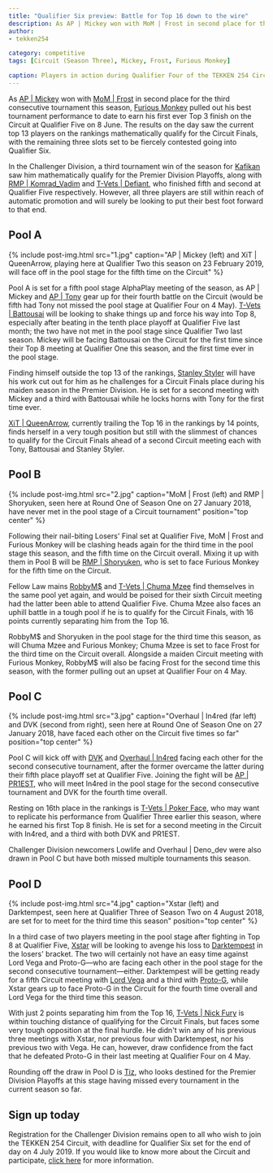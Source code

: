 ```yaml
---
title: "Qualifier Six preview: Battle for Top 16 down to the wire"
description: As AP | Mickey won with MoM | Frost in second place for the third consecutive tournament this season, Furious Monkey pulled out his best tournament performance to date to earn his first ever Top 3 finish on the Circuit at Qualifier Five on 8 June.
author:
- tekken254

category: competitive
tags: [Circuit (Season Three), Mickey, Frost, Furious Monkey]

caption: Players in action during Qualifier Four of the TEKKEN 254 Circuit this season on 4 May 2019
---
```

<p>As <a href="/circuit/tekken/profile.html?id=2907096" target="_blank">AP | Mickey</a> won with <a href="/circuit/tekken/profile.html?id=4644523" target="_blank">MoM | Frost</a> in second place for the third consecutive tournament this season, <a href="/circuit/tekken/profile.html?id=3798058" target="_blank">Furious Monkey</a> pulled out his best tournament performance to date to earn his first ever Top 3 finish on the Circuit at Qualifier Five on 8 June. The results on the day saw the current top 13 players on the rankings mathematically qualify for the Circuit Finals, with the remaining three slots set to be fiercely contested going into Qualifier Six.</p>

In the Challenger Division, a third tournament win of the season for <a href="/circuit/tekken/profile.html?id=9712294" target="_blank">Kafikan</a> saw him mathematically qualify for the Premier Division Playoffs, along with <a href="/circuit/tekken/profile.html?id=3351510" target="_blank">RMP | Komrad_Vadim</a> and <a href="/circuit/tekken/profile.html?id=1049759" target="_blank">T-Vets | Defiant</a>, who finished fifth and second at Qualifier Five respectively. However, all three players are still within reach of automatic promotion and will surely be looking to put their best foot forward to that end.

<section>
    <h2 class="site-red uppercase">Pool A</h2>
    {% include post-img.html src="1.jpg" caption="AP | Mickey (left) and XiT | QueenArrow, playing here at Qualifier Two this season on 23 February 2019, will face off in the pool stage for the fifth time on the Circuit" %}
    <p>Pool A is set for a fifth pool stage AlphaPlay meeting of the season, as AP | Mickey and <a href="/circuit/tekken/profile.html?id=2685183" target="_blank">AP | Tony</a> gear up for their fourth battle on the Circuit (would be fifth had Tony not missed the pool stage at Qualifier Four on 4 May). <a href="/circuit/tekken/profile.html?id=0145831" target="_blank">T-Vets | Battousai</a> will be looking to shake things up and force his way into Top 8, especially after beating in the tenth place playoff at Qualifier Five last month; the two have not met in the pool stage since Qualifier Two last season. Mickey will be facing Battousai on the Circuit for the first time since their Top 8 meeting at Qualifier One this season, and the first time ever in the pool stage.</p>
    <p>Finding himself outside the top 13 of the rankings, <a href="/circuit/tekken/profile.html?id=1998890" target="_blank">Stanley Styler</a> will have his work cut out for him as he challenges for a Circuit Finals place during his maiden season in the Premier Division. He is set for a second meeting with Mickey and a third with Battousai while he locks horns with Tony for the first time ever.</p>
    <p><a href="/circuit/tekken/profile.html?id=4455946" target="_blank">XiT | QueenArrow</a>, currently trailing the Top 16 in the rankings by 14 points, finds herself in a very tough position but still with the slimmest of chances to qualify for the Circuit Finals ahead of a second Circuit meeting each with Tony, Battousai and Stanley Styler.</p>
</section>

<section>
    <h2 class="site-red uppercase">Pool B</h2>
    {% include post-img.html src="2.jpg" caption="MoM | Frost (left) and RMP | Shoryuken, seen here at Round One of Season One on 27 January 2018, have never met in the pool stage of a Circuit tournament" position="top center" %}
    <p>Following their nail-biting Losers' Final set at Qualifier Five, MoM | Frost and Furious Monkey will be clashing heads again for the third time in the pool stage this season, and the fifth time on the Circuit overall. Mixing it up with them in Pool B will be <a href="/circuit/tekken/profile.html?id=1677506" target="_blank">RMP | Shoryuken</a>, who is set to face Furious Monkey for the fifth time on the Circuit.</p>
    <p>Fellow Law mains <a href="/circuit/tekken/profile.html?id=9894033" target="_blank">RobbyM$</a> and <a href="/circuit/tekken/profile.html?id=4241790" target="_blank">T-Vets | Chuma Mzee</a> find themselves in the same pool yet again, and would be poised for their sixth Circuit meeting had the latter been able to attend Qualifier Five. Chuma Mzee also faces an uphill battle in a tough pool if he is to qualify for the Circuit Finals, with 16 points currently separating him from the Top 16.</p>
    <p>RobbyM$ and Shoryuken in the pool stage for the third time this season, as will Chuma Mzee and Furious Monkey; Chuma Mzee is set to face Frost for the third time on the Circuit overall. Alongside a maiden Circuit meeting with Furious Monkey, RobbyM$ will also be facing Frost for the second time this season, with the former pulling out an upset at Qualifier Four on 4 May.</p>
</section>

<section>
    <h2 class="site-red uppercase">Pool C</h2>
    {% include post-img.html src="3.jpg" caption="Overhaul | In4red (far left) and DVK (second from right), seen here at Round One of Season One on 27 January 2018, have faced each other on the Circuit five times so far" position="top center" %}
    <p>Pool C will kick off with <a href="/circuit/tekken/profile.html?id=" target="_blank">DVK</a> and <a href="/circuit/tekken/profile.html?id=7900514" target="_blank">Overhaul | In4red</a> facing each other for the second consecutive tournament, after the former overcame the latter during their fifth place playoff set at Qualifier Five. Joining the fight will be <a href="/circuit/tekken/profile.html?id=8665351" target="_blank">AP | PR1EST</a>, who will meet In4red in the pool stage for the second consecutive tournament and DVK for the fourth time overall.</p>
    <p>Resting on 16th place in the rankings is <a href="/circuit/tekken/profile.html?id=4291033" target="_blank">T-Vets | Poker Face</a>, who may want to replicate his performance from Qualifier Three earlier this season, where he earned his first Top 8 finish. He is set for a second meeting in the Circuit with In4red, and a third with both DVK and PR1EST.</p>
    <p>Challenger Division newcomers Lowlife and Overhaul | Deno_dev were also drawn in Pool C but have both missed multiple tournaments this season.</p>
</section>

<section>
    <h2 class="site-red uppercase">Pool D</h2>
    {% include post-img.html src="4.jpg" caption="Xstar (left) and Darktempest, seen here at Qualifier Three of Season Two on 4 August 2018, are set for to meet for the third time this season" position="top center" %}
    <p>In a third case of two players meeting in the pool stage after fighting in Top 8 at Qualifier Five, <a href="/circuit/tekken/profile.html?id=4183920" target="_blank">Xstar</a> will be looking to avenge his loss to <a href="/circuit/tekken/profile.html?id=0749083" target="_blank">Darktempest</a> in the losers' bracket. The two will certainly not have an easy time against Lord Vega and Proto-G—who are facing each other in the pool stage for the second consecutive tournament—either. Darktempest will be getting ready for a fifth Circuit meeting with <a href="/circuit/tekken/profile.html?id=7167649" target="_blank">Lord Vega</a> and a third with <a href="/circuit/tekken/profile.html?id=2447761" target="_blank">Proto-G</a>, while Xstar gears up to face Proto-G in the Circuit for the fourth time overall and Lord Vega for the third time this season.</p>
    <p>With just 2 points separating him from the Top 16, <a href="/circuit/tekken/profile.html?id=9970940" target="_blank">T-Vets | Nick Fury</a> is within touching distance of qualifying for the Circuit Finals, but faces some very tough opposition at the final hurdle. He didn't win any of his previous three meetings with Xstar, nor previous four with Darktempest, nor his previous two with Vega. He can, however, draw confidence from the fact that he defeated Proto-G in their last meeting at Qualifier Four on 4 May.</p>
    <p>Rounding off the draw in Pool D is <a href="/circuit/tekken/profile.html?id=4449622" target="_blank">Tiz</a>, who looks destined for the Premier Division Playoffs at this stage having missed every tournament in the current season so far.</p>
</section>

<aside>
    <h2 class="site-red uppercase">Sign up today</h2>
    <p>Registration for the Challenger Division remains open to all who wish to join the TEKKEN 254 Circuit, with deadline for Qualifier Six set for the end of day on 4 July 2019. If you would like to know more about the Circuit and participate, <a href="/circuit" target="_blank">click here</a> for more information.</p>
</aside>